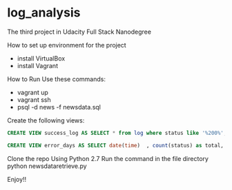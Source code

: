# log_analysis

The third project in Udacity Full Stack Nanodegree

How to set up environment for the project

- install VirtualBox
- install Vagrant

How to Run 
Use these commands:
- vagrant up 
- vagrant ssh
- psql -d news -f newsdata.sql

Create the following views:
```sql
CREATE VIEW success_log AS SELECT * from log where status like '%200%';

CREATE VIEW error_days AS SELECT date(time)  , count(status) as total, SUM(CASE WHEN status NOT LIKE '%200%' THEN 1 ELSE 0 END) as errors FROM log GROUP BY date(time);
```

Clone the repo
Using Python 2.7
Run the command in the file directory
python newsdataretrieve.py

Enjoy!!
